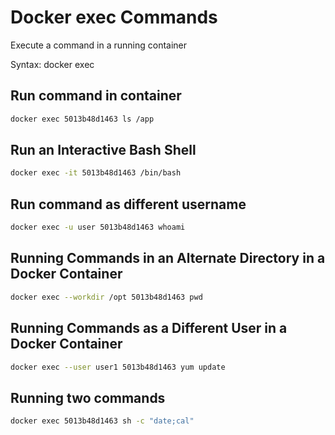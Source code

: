 # Docker exec Commands

Execute a command in a running container

Syntax:
docker exec <container-id-or-name> <command>


## Run command in container
```bash
docker exec 5013b48d1463 ls /app
```

## Run an Interactive Bash Shell
```bash
docker exec -it 5013b48d1463 /bin/bash
```

## Run command as different username
```bash
docker exec -u user 5013b48d1463 whoami
```

## Running Commands in an Alternate Directory in a Docker Container
```bash
docker exec --workdir /opt 5013b48d1463 pwd
```

## Running Commands as a Different User in a Docker Container
```bash
docker exec --user user1 5013b48d1463 yum update
```

## Running two commands
```bash
docker exec 5013b48d1463 sh -c "date;cal"
```


